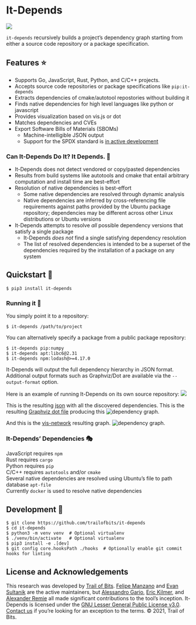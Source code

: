 
# It-Depends
[![](https://github.com/trailofbits/it-depends/workflows/tests/badge.svg?branch=master)](https://github.com/trailofbits/it-depends/actions)

`it-depends` recursively builds a project’s dependency graph starting from either a source code repository or a package
specification.

## Features ⭐
 * Supports Go, JavaScript, Rust, Python, and C/C++ projects.
 * Accepts source code repositories or package specifications like `pip:it-depends`
 * Extracts dependencies of cmake/autotool repostories without building it
 * Finds native dependencies for high level languages like python or javascript
 * Provides visualization based on vis.js or dot
 * Matches dependencies and CVEs
 * Export Software Bills of Materials (SBOMs)
   * Machine-intelligible JSON output
   * Support for the SPDX standard is [in active development](https://github.com/trailofbits/it-depends/tree/dev/spdx)

### Can It-Depends Do It? It Depends. 🍋
 * It-Depends does not detect vendored or copy/pasted dependencies
 * Results from build systems like autotools and cmake that entail arbitrary computation and install time are 
   best-effort
 * Resolution of native dependencies is best-effort
   * Some native dependencies are resolved through dynamic analysis
   * Native dependencies are inferred by cross-referencing file requirements against paths provided by the Ubuntu 
     package repository; dependencies may be different across other Linux distributions or Ubuntu versions
 * It-Depends attempts to resolve *all* possible dependency versions that satisfy a single package
   * It-Depends *does not* find a single satisfying dependency resolution
   * The list of resolved dependencies is intended to be a superset of the dependencies required by the installation of
     a package on any system


## Quickstart 🚀
```commandline
$ pip3 install it-depends
```

### Running it 🏃
You simply point it to a repository:
```console
$ it-depends /path/to/project
```
You can alternatively specify a package from a public package repository:
```console
$ it-depends pip:numpy
$ it-depends apt:libc6@2.31
$ it-depends npm:lodash@>=4.17.0
```

It-Depends will output the full dependency hierarchy in JSON format. Additional output formats such
as Graphviz/Dot are available via the `--output-format` option.

Here is an example of running It-Depends on its own source repository:
![](https://gist.githubusercontent.com/feliam/e906ce723333b2b55237a71c4028559e/raw/e60f46c35b215a73a37a1d1ce3bb43eaead76af4/it-depends-demo.svg?sanitize=1)

This is the resulting [json](https://gist.github.com/feliam/2bdec76f7aa50602869059bfa14df156)
with all the discovered dependencies.
This is the resulting [Graphviz dot file](https://gist.github.com/feliam/275951f5788c23a477bc7cf758a32cc2)
producing this
![dependency graph](https://user-images.githubusercontent.com/1017522/116887041-33903b80-ac00-11eb-9288-f3d286231e47.png).

And this is the [vis-network](https://github.com/visjs/vis-network) resulting graph.
![dependency graph](https://user-images.githubusercontent.com/1017522/126380710-0bf4fd66-0d2f-4cb1-a0ff-96fe715c4981.png).

### It-Depends’ Dependencies 🎭

JavaScript requires `npm`\
Rust requires `cargo`\
Python requires `pip`\
C/C++ requires `autotools` and/or `cmake`\
Several native dependencies are resolved using Ubuntu’s file to path database `apt-file`\
Currently `docker` is used to resolve native dependencies

## Development 👷
```commandline
$ git clone https://github.com/trailofbits/it-depends
$ cd it-depends
$ python3 -m venv venv  # Optional virtualenv
$ ./venv/bin/activate   # Optional virtualenv
$ pip3 install -e .[dev]
$ git config core.hooksPath ./hooks  # Optionally enable git commit hooks for linting
```

## License and Acknowledgements

This research was developed by [Trail of Bits](https://www.trailofbits.com/).
[Felipe Manzano](https://github.com/feliam) and [Evan Sultanik](https://github.com/ESultanik) are
the active maintainers, but [Alessandro Gario](https://github.com/alessandrogario),
[Eric Kilmer](https://github.com/ekilmer), and [Alexander Remie](https://github.com/rmi7) all made significant
contributions to the tool’s inception.
It-Depends is licensed under the [GNU Lesser General Public License v3.0](LICENSE).
[Contact us](mailto:opensource@trailofbits.com) if you’re looking for an exception to the terms.
© 2021, Trail of Bits.
